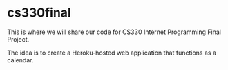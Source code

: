 # cs330final

This is where we will share our code for CS330 Internet Programming Final Project.

The idea is to create a Heroku-hosted web application that functions as a calendar. 

